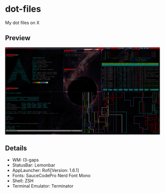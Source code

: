 # dot-files

My dot files on X

## Preview

![preview](https://github.com/lambdhack/dot-files/blob/master/static/i3-preview.png)

## Details

- WM: I3-gaps
- StatusBar: Lemonbar
- AppLauncher: Rofi[Version: 1.6.1]
- Fonts: SauceCodePro Nerd Font Mono
- Shell: ZSH
- Terminal Emulator: Terminator
